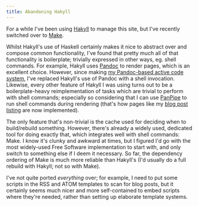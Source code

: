 ```yaml
---
title: Abandoning Hakyll
---
```


For a while I've been using [Hakyll](http://jaspervdj.be/hakyll/) to manage this site, but I've recently switched over to [Make](https://www.gnu.org/software/make/).

Whilst Hakyll's use of Haskell certainly makes it nice to abstract over and compose common functionality, I've found that pretty much all of that functionality is boilerplate; trivially expressed in other ways, eg. shell commands. For example, Hakyll uses [Pandoc](http://pandoc.org/) to render pages, which is an excellent choice. However, since making [my Pandoc-based active code system](/essays/activecode/), I've replaced Hakyll's use of Pandoc with a shell invocation. Likewise, every other feature of Hakyll I was using turns out to be a boilerplate-heavy reimplementation of tasks which are trivial to perform with shell commands; especially so considering that I can use [PanPipe](/git/panpipe) to run shell commands during rendering (that's how pages like my [blog post listing](/blog.html) are now implemented).

The only feature that's non-trivial is the cache used for deciding when to build/rebuild something. However, there's already a widely used, dedicated tool for doing exactly that, which integrates well with shell commands: Make. I know it's clunky and awkward at times, but I figured I'd go with the most widely-used Free Software implementation to start with, and only switch to something else if I deem it necessary. So far, the dependency ordering of Make is much more reliable than Hakyll's (I'd usually do a full rebuild with Hakyll; not so with Make).

I've not quite ported *everything* over; for example, I need to put some scripts in the RSS and ATOM templates to scan for blog posts, but it certainly seems much nicer and more self-contained to embed scripts where they're needed, rather than setting up elaborate template systems.

